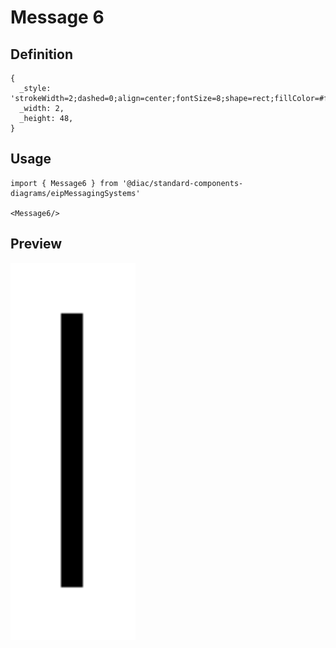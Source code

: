 # Message 6

## Definition

```
{
  _style: 'strokeWidth=2;dashed=0;align=center;fontSize=8;shape=rect;fillColor=#ff9900;strokeColor=#000000;fontStyle=1;html=1;whiteSpace=wrap;',
  _width: 2,
  _height: 48,
}
```

## Usage

```
import { Message6 } from '@diac/standard-components-diagrams/eipMessagingSystems'

<Message6/>
```

## Preview

<img src="./message-6.png" width="200"/>
